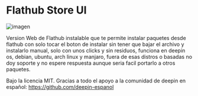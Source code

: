 # Flathub Store UI

![imagen](https://github.com/user-attachments/assets/0afa7248-96f5-4fdd-a78b-4151db58716d)

Version Web de Flathub instalable que te permite instalar paquetes desde flathub con solo tocar el boton de instalar sin tener que bajar el archivo y instalarlo manual, solo con unos clicks y sin residuos, funciona en deepin os, debian, ubuntu, arch linux y manjaro, fuera de esas distros o basadas no doy soporte y no espere respuesta aunque seria facil portarlo a otros paquetes.

Bajo la licencia MIT.
Gracias a todo el apoyo a la comunidad de deepin en español: https://github.com/deepin-espanol
